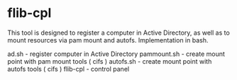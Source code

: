 # flib-cpl

This tool is designed to register a computer in Active Directory, as well as to mount resources via pam mount and autofs. Implementation in bash.


ad.sh - register computer in Active Directory
pammount.sh - create mount point with pam mount tools ( cifs )
autofs.sh - create mount point with autofs tools ( cifs )
flib-cpl - control panel 


